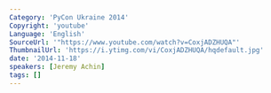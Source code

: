 ```yaml
---
Category: 'PyCon Ukraine 2014'
Copyright: 'youtube'
Language: 'English'
SourceUrl: '"https://www.youtube.com/watch?v=CoxjADZHUQA"'
ThumbnailUrl: 'https://i.ytimg.com/vi/CoxjADZHUQA/hqdefault.jpg'
date: '2014-11-18'
speakers: [Jeremy Achin]
tags: []
---
```


